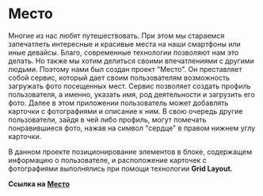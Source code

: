 # Место

Многие из нас любят путешествовать. При этом мы стараемся запечатлеть интересные и красивые места на наши смартфоны или иные девайсы. Благо, современные технологии позволяют нам это делать. Но также мы хотим делиться своими впечатлениями с другими людьми. Поэтому нами был создан проект "Место". Он преставляет собой сервис, который дает своим пользователям возможность загружать фото посещенных мест. Сервис позволяет создать профиль пользователя, а именно, указать имя, род деятельности и загрузить его фото. Далее в этом приложении пользователь может добавлять карточки с фотографиями и описание к ним. В свою очередь другие пользователи, зайдя в чей либо профиль, могут помечать понравившиеся фото, нажав на символ "сердце" в правом нижнем углу карточки.

В данном проекте позиционирование элементов в блоке, содержащем информацию о пользователе, и расположение карточек с фотографиями выполнялись при помощи технологии __Grid Layout.__

__Ссылка на__ **[Место](https://dima-penzev.github.io/mesto/index.html)**
